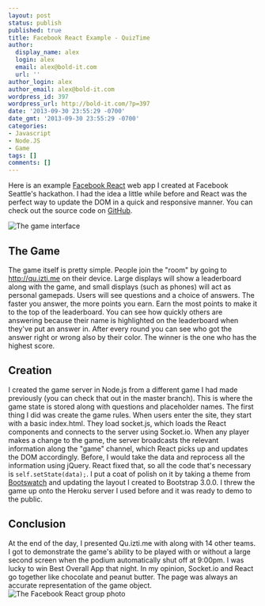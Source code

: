 ```yaml
---
layout: post
status: publish
published: true
title: Facebook React Example - QuizTime
author:
  display_name: alex
  login: alex
  email: alex@bold-it.com
  url: ''
author_login: alex
author_email: alex@bold-it.com
wordpress_id: 397
wordpress_url: http://bold-it.com/?p=397
date: '2013-09-30 23:55:29 -0700'
date_gmt: '2013-09-30 23:55:29 -0700'
categories:
- Javascript
- Node.JS
- Game
tags: []
comments: []
---
```

<p>Here is an example <a href="http://facebook.github.io/react/" target="_blank">Facebook React</a> web app I created at Facebook Seattle's hackathon.  I had the idea a little while before and React was the perfect way to update the DOM in a quick and responsive manner.  You can check out the source code on <a href="https://github.com/BoldBigflank/qtserver/tree/trivia" target="_blank">GitHub</a>.</p>
<p><img src="http://bold-it.com/wp-content/uploads/2013/09/Screen-Shot-2013-09-30-at-4.24.28-PM.png" alt="The game interface" /></p>
<h2>The Game</h2>
<p>The game itself is pretty simple. People join the "room" by going to <a href="http://qu.izti.me" target="_blank">http://qu.izti.me</a> on their device.  Large displays will show a leaderboard along with the game, and small displays (such as phones) will act as personal gamepads.  Users will see questions and a choice of answers.  The faster you answer, the more points you earn. Earn the most points to make it to the top of the leaderboard.  You can see how quickly others are answering because their name is highlighted on the leaderboard when they've put an answer in.  After every round you can see who got the answer right or wrong also by their color.  The winner is the one who has the highest score.</p>
<h2>Creation</h2>
<p>I created the game server in Node.js from a different game I had made previously (you can check that out in the master branch).  This is where the game state is stored along with questions and placeholder names.  The first thing I did was create the game rules.  When users enter the site, they start with a basic index.html.  They load socket.js, which loads the React components and connects to the server using Socket.io.  When any player makes a change to the game, the server broadcasts the relevant information along the "game" channel, which React picks up and updates the DOM accordingly.  Before, I would take the data and reprocess all the information using jQuery.  React fixed that, so all the code that's necessary is <code>self.setState(data);</code>.  I put a coat of polish on it by taking a theme from <a href="http://bootswatch.com/" target="_blank">Bootswatch</a> and updating the layout I created to Bootstrap 3.0.0.  I threw the game up onto the Heroku server I used before and it was ready to demo to the public.</p>
<h2>Conclusion</h2>
<p>At the end of the day, I presented Qu.izti.me with along with 14 other teams.  I got to demonstrate the game's ability to be played with or without a large second screen when the podium automatically shut off at 9:00pm.  I was lucky to win Best Overall App that night.  In my opinion, Socket.io and React go together like chocolate and peanut butter.  The page was always an accurate representation of the game object.<br />
<img src="https://pbs.twimg.com/media/BVTlexfCEAAMr66.jpg" alt="The Facebook React group photo" /></p>

